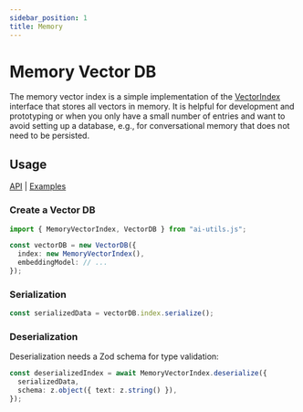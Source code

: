 ```yaml
---
sidebar_position: 1
title: Memory
---
```


# Memory Vector DB

The memory vector index is a simple implementation of the [VectorIndex](/api/interfaces/VectorIndex) interface that stores all vectors in memory. It is helpful for development and prototyping or when you only have a small number of entries and want to avoid setting up a database, e.g., for conversational memory that does not need to be persisted.

## Usage

[API](/api/classes/MemoryVectorIndex)
|
[Examples](https://github.com/lgrammel/ai-utils.js/tree/main/examples/basic/src/vector-db/MemoryVectorIndexExample.ts)

### Create a Vector DB

```ts
import { MemoryVectorIndex, VectorDB } from "ai-utils.js";

const vectorDB = new VectorDB({
  index: new MemoryVectorIndex(),
  embeddingModel: // ...
});
```

### Serialization

```ts
const serializedData = vectorDB.index.serialize();
```

### Deserialization

Deserialization needs a Zod schema for type validation:

```ts
const deserializedIndex = await MemoryVectorIndex.deserialize({
  serializedData,
  schema: z.object({ text: z.string() }),
});
```
